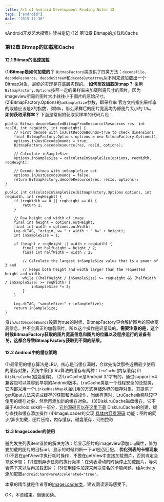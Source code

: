 ```yaml
---
title: Art of Android Development Reading Notes 12
tags: ["android"]
date: "2015-11-30"
---
```

《Android开发艺术探索》读书笔记 (12) 第12章 Bitmap的加载和Cache <!--more-->

### 第12章 Bitmap的加载和Cache
#### 12.1 Bitmap的高速加载
(1)**Bitmap是如何加载的？**
`BitmapFactory`类提供了四类方法：`decodeFile`、`decodeResource`、`decodeStream`和`decodeByteArray`从不同来源加载出一个Bitmap对象，最终的实现是在底层实现的。
**如何高效加载Bitmap？**
采用`BitmapFactory.Options`按照一定的采样率来加载所需尺寸的图片，因为imageview所需的图片大小往往小于图片的原始尺寸。
(2)BitmapFactory.Options的`inSampleSize`参数，即采样率
官方文档指出采样率的取值应该是2的指数，例如k，那么采样后的图片宽高均为原图片大小的 1/k。
**如何获取采样率？**
下面是常用的获取采样率的代码片段：
```
public Bitmap decodeSampledBitmapFromResource(Resources res, int resId, int reqWidth, int reqHeight) {
    // First decode with inJustDecodeBounds=true to check dimensions
    final BitmapFactory.Options options = new BitmapFactory.Options();
    options.inJustDecodeBounds = true;
    BitmapFactory.decodeResource(res, resId, options);

    // Calculate inSampleSize
    options.inSampleSize = calculateInSampleSize(options, reqWidth, reqHeight);

    // Decode bitmap with inSampleSize set
    options.inJustDecodeBounds = false;
    return BitmapFactory.decodeResource(res, resId, options);
}

public int calculateInSampleSize(BitmapFactory.Options options, int reqWidth, int reqHeight) {
    if (reqWidth == 0 || reqHeight == 0) {
        return 1;
    }

    // Raw height and width of image
    final int height = options.outHeight;
    final int width = options.outWidth;
    Log.d(TAG, "origin, w= " + width + " h=" + height);
    int inSampleSize = 1;

    if (height > reqHeight || width > reqWidth) {
        final int halfHeight = height / 2;
        final int halfWidth = width / 2;

        // Calculate the largest inSampleSize value that is a power of 2 and
        // keeps both height and width larger than the requested height and width.
        while ((halfHeight / inSampleSize) >= reqHeight && (halfWidth / inSampleSize) >= reqWidth) {
            inSampleSize *= 2;
        }
    }

    Log.d(TAG, "sampleSize:" + inSampleSize);
    return inSampleSize;
}
```

将`inJustDecodeBounds`设置为true的时候，BitmapFactory只会解析图片的原始宽高信息，并不会真正的加载图片，所以这个操作是轻量级的。**需要注意的是，这个时候BitmapFactory获取的图片宽高信息和图片的位置以及程序运行的设备有关，这都会导致BitmapFactory获取到不同的结果。**

#### 12.2 Android中的缓存策略
(1)最常用的缓存算法是LRU，核心是当缓存满时，会优先淘汰那些近期最少使用的缓存对象，系统中采用LRU算法的缓存有两种：`LruCache`(内存缓存)和`DiskLruCache`(磁盘缓存)。
(2)LruCache是Android 3.1才有的，通过support-v4兼容包可以兼容到早期的Android版本。LruCache类是一个线程安全的泛型类，它内部采用一个`LinkedHashMap`以强引用的方式存储外界的缓存对象，其提供了get和put方法来完成缓存的获取和添加操作，当缓存满时，LruCache会移除较早使用的缓存对象，然后再添加新的缓存对象。
(3)DiskLruCache磁盘缓存，它不属于Android sdk的一部分，[它的源码可以在这里下载](https://android.googlesource.com/platform/libcore/+/android-4.1.1_r1/luni/src/main/java/libcore/io/DiskLruCache.java)
DiskLruCache的创建、缓存查找和缓存添加操作
(4)ImageLoader的实现 [具体内容看源码](https://github.com/singwhatiwanna/android-art-res/blob/master/Chapter_12/src/com/ryg/chapter_12/loader/ImageLoader.java)
功能：图片的同步/异步加载，图片压缩，内存缓存，磁盘缓存，网络拉取

#### 12.3 ImageLoader的使用
避免发生列表item错位的解决方法：给显示图片的imageview添加`tag`属性，值为要加载的图片的目标url，显示的时候判断一下url是否匹配。
**优化列表的卡顿现象**
(1)不要在getView中执行耗时操作，不要在getView中直接加载图片，否则肯定会导致卡顿；
(2)控制异步任务的执行频率：在列表滑动的时候停止加载图片，等列表停下来以后再加载图片；
(3)使用硬件加速来解决莫名的卡顿问题，给Activity添加配置`android:hardwareAccelerated="true"`。

本章的精华就是作者写的[ImageLoader类](https://github.com/singwhatiwanna/android-art-res/blob/master/Chapter_12/src/com/ryg/chapter_12/loader/ImageLoader.java)，建议阅读源码感受下。

OK，本章结束，谢谢阅读。
